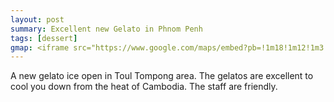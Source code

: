 ```yaml
---
layout: post
summary: Excellent new Gelato in Phnom Penh
tags: [dessert]
gmap: <iframe src="https://www.google.com/maps/embed?pb=!1m18!1m12!1m3!1d3909.165991113533!2d104.91494101234103!3d11.53994774459584!2m3!1f0!2f0!3f0!3m2!1i1024!2i768!4f13.1!3m3!1m2!1s0x31095118a4d081bd%3A0x5859f1cd14ca8db6!2sGelato%20Factory!5e0!3m2!1sen!2skh!4v1720426631119!5m2!1sen!2skh" width="600" height="450" style="border:0;" allowfullscreen="" loading="lazy" referrerpolicy="no-referrer-when-downgrade"></iframe>
---
```


A new gelato ice open in Toul Tompong area. The gelatos are excellent to cool you down from the heat of Cambodia. The staff are friendly.
